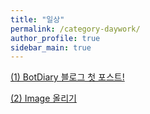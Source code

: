 ```yaml
---
title: "일상"
permalink: /category-daywork/
author_profile: true
sidebar_main: true
---
```

[(1) BotDiary 블로그 첫 포스트!](https://masterjoon.github.io/일상/first)


[(2) Image 올리기](https://masterjoon.github.io/일상/image_upload)
